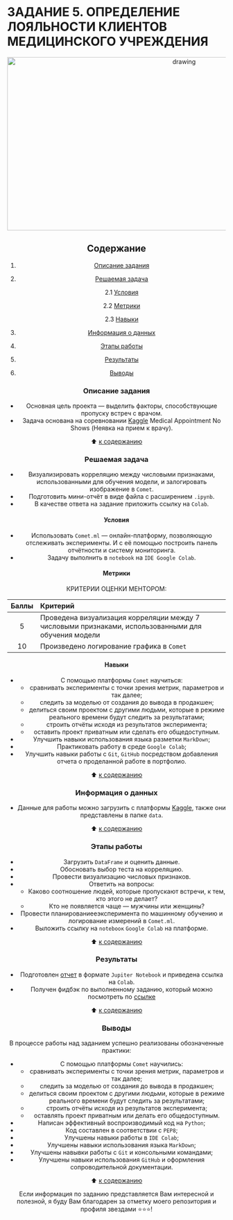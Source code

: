 # **ЗАДАНИЕ 5. ОПРЕДЕЛЕНИЕ ЛОЯЛЬНОСТИ КЛИЕНТОВ МЕДИЦИНСКОГО УЧРЕЖДЕНИЯ**

<center> <img src = https://camo.githubusercontent.com/29baf2b9807914ac7b37973e64a5f738b8eabc7e88bb0c333e9521c12b0e96da/68747470733a2f2f7777772e73756d6f7363686564756c65722e636f6d2f77702d636f6e74656e742f75706c6f6164732f323031342f30362f6e6f5f73686f772e6a7067 alt="drawing" style="width: 800px; height:400px;">

## **Содержание**

1. [Описание задания](https://github.com/Licharg/SkillFactory/blob/master/Tasks/Task_05/README.md#Описание-задания)  
2. [Решаемая задача](https://github.com/Licharg/SkillFactory/blob/master/Tasks/Task_05/README.md#Решаемая-задача)

    2.1 [Условия](https://github.com/Licharg/SkillFactory/blob/master/Tasks/Task_05/README.md#Условия)

    2.2 [Метрики](https://github.com/Licharg/SkillFactory/blob/master/Tasks/Task_05/README.md#Метрики)

    2.3 [Навыки](https://github.com/Licharg/SkillFactory/blob/master/Tasks/Task_05/README.md#Навыки)

3. [Информация о данных](https://github.com/Licharg/SkillFactory/blob/master/Tasks/Task_05/README.md#Информация-о-данных)  
4. [Этапы работы](https://github.com/Licharg/SkillFactory/blob/master/Tasks/Task_05/README.md#Этапы-работы)  
5. [Результаты](https://github.com/Licharg/SkillFactory/blob/master/Tasks/Task_05/README.md#Результаты)
6. [Выводы](https://github.com/Licharg/SkillFactory/blob/master/Tasks/Task_05/README.md#Выводы)

### **Описание задания**

- Основная цель проекта — выделить факторы, способствующие пропуску встреч с врачом.
- Задача основана на соревновании [Kaggle](https://www.kaggle.com/datasets/joniarroba/noshowappointments) Medical Appointment No Shows (Неявка на прием к врачу).  

:arrow_up: [к содержанию](https://github.com/Licharg/SkillFactory/blob/master/Tasks/Task_05/README.md#Содержание)

### **Решаемая задача**

- Визуализировать корреляцию между числовыми признаками, использованными для обучения модели, и залогировать изображение в `Comet`.
- Подготовить мини-отчёт в виде файла с расширением `.ipynb`.  
- В качестве ответа на задание приложить ссылку на `Colab`.

#### **Условия**

- Использовать `Comet.ml` — онлайн-платформу, позволяющую отслеживать эксперименты. И с её помощью построить панель отчётности и систему мониторинга.
- Задачу выполнить в `notebook` на `IDE Google Colab`.

#### **Метрики**

КРИТЕРИИ ОЦЕНКИ МЕНТОРОМ:

|Баллы|Критерий|
|:---:|:---|
|5|Проведена визуализация корреляции между 7 числовыми признаками, использованными для обучения модели|
|10|Произведено логирование графика в `Comet`|

#### **Навыки**

- С помощью платформы `Comet` научиться:
  - сравнивать эксперименты с точки зрения метрик, параметров и так далее;
  - следить за моделью от создания до вывода в продакшен;
  - делиться своим проектом с другими людьми, которые в режиме реального времени будут следить за результатами;
  - строить отчёты исходя из результатов эксперимента;
  - оставить проект приватным или сделать его общедоступным.
- Улучшить навыки использования языка разметки `MarkDown`;
- Практиковать работу в среде `Google Colab`;
- Улучшить навыки работы с `Git`, `GitHub` посредством добавления отчета о проделанной работе в портфолио.

:arrow_up: [к содержанию](https://github.com/Licharg/SkillFactory/blob/master/Tasks/Task_05/README.md#Содержание)

### **Информация о данных**

- Данные для работы можно загрузить с платформы [Kaggle](https://www.kaggle.com/datasets/joniarroba/noshowappointments/data), также они представлены в папке `data`.
  
:arrow_up: [к содержанию](https://github.com/Licharg/SkillFactory/blob/master/Tasks/Task_05/README.md#Содержание)

### **Этапы работы**

- Загрузить `DataFrame` и оценить данные.
- Обосновать выбор теста на корреляцию.
- Провести визуализацию числовых признаков.
- Ответить на вопросы:
  - Каково соотношение людей, которые пропускают встречи, к тем, кто этого не делает?
  - Кто не появляется чаще — мужчины или женщины?
- Провести планированиееэксперимента по машинному обучению и логирование измерений в `Comet.ml`.
- Выложить ссылку на `notebooк` `Google Colab` на платформе.

:arrow_up: [к содержанию](https://github.com/Licharg/SkillFactory/blob/master/Tasks/Task_05/README.md#Содержание)

### **Результаты**

- Подготовлен [отчет](https://github.com/Licharg/SkillFactory/blob/master/Tasks/Task_05/Task_05_Medical_Appointment_No_Shows.ipynb) в формате `Jupiter Notebook` и приведена ссылка на `Colab`.
- Получен фидбэк по выполненному заданию, который можно посмотреть по [ссылке](https://disk.yandex.ru/i/6sS_DJxqMJ4pjw)

:arrow_up: [к содержанию](https://github.com/Licharg/SkillFactory/blob/master/Tasks/Task_05/README.md#Содержание)

### **Выводы**

В процессе работы над заданием успешно реализованы обозначенные практики:

- С помощью платформы `Comet` научились:
  - сравнивать эксперименты с точки зрения метрик, параметров и так далее;
  - следить за моделью от создания до вывода в продакшен;
  - делиться своим проектом с другими людьми, которые в режиме реального времени будут следить за результатами;
  - строить отчёты исходя из результатов эксперимента;
  - оставлять проект приватным или делать его общедоступным.
- Написан эффективный воспроизводимый код на `Python`;
- Код составлен в соответствии с `PEP8`;
- Улучшены навыки работы в `IDE Colab`;
- Улучшены навыки использования языка `MarkDown`;
- Улучшены навывки работы с `Git` и консольными командами;
- Улучшены навыки использования `GitHub` и оформления сопроводительной документации.

:arrow_up: [к содержанию](https://github.com/Licharg/SkillFactory/blob/master/Tasks/Task_05/README.md#Содержание)

Если информация по заданию представляется Вам интересной и полезной, я буду Вам благодарен за отметку моего репозитория и профиля звездами ⭐️⭐️⭐️!  

